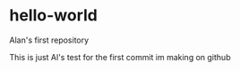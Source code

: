 # hello-world
Alan's first repository

This is just Al's test for the first commit im making on github
